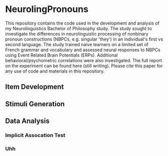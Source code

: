 # NeurolingPronouns
This repository contains the code used in the development and analysis of my Neurolinguistics Bachelor of Philosophy study. The study sought to investigate the differences in neurolinguistic processing of nonbinary pronoun constructions (NBPCs, e.g. singular 'they') in an individual's first vs second language. The study trained naive learners on a limited set of French grammar and vocabulary and assessed neural responses to NBPCs using Event Related Brain Potentials (ERPs). Additional behavioral/psychometric correlations were also investigated. The full report on the experiment can be found here (still writing). Please cite this paper for any use of code and materials in this repository. 

## Item Development

## Stimuli Generation 

## Data Analysis
### Implicit Assocation Test

### Uhh

